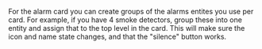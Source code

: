 For the alarm card you can create groups of the alarms entites you use per card. For example, if you have 4 smoke detectors, group these into one entity and assign that to the top level in the card. This will make sure the icon and name state changes, and that the "silence" button works.
